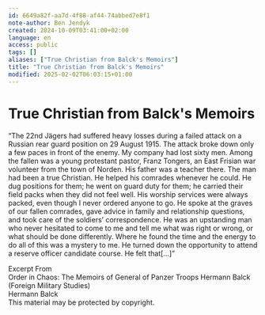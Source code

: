 ```yaml
---
id: 6649a82f-aa7d-4f88-af44-74abbed7e8f1
note-author: Ben Jendyk
created: 2024-10-09T03:41:00+02:00
language: en
access: public
tags: []
aliases: ["True Christian from Balck's Memoirs"]
title: "True Christian from Balck's Memoirs"
modified: 2025-02-02T06:03:15+01:00
---
```


# True Christian from Balck's Memoirs

“The 22nd Jägers had suffered heavy losses during a failed attack on a Russian rear guard position on 29 August 1915. The attack broke down only a few paces in front of the enemy. My company had lost sixty men. Among the fallen was a young protestant pastor, Franz Tongers, an East Frisian war volunteer from the town of Norden. His father was a teacher there. The man had been a true Christian. He helped his comrades whenever he could. He dug positions for them; he went on guard duty for them; he carried their field packs when they did not feel well. His worship services were always packed, even though I never ordered anyone to go. He spoke at the graves of our fallen comrades, gave advice in family and relationship questions, and took care of the soldiers’ correspondence. He was an upstanding man who never hesitated to come to me and tell me what was right or wrong, or what should be done differently. Where he found the time and the energy to do all of this was a mystery to me. He turned down the opportunity to attend a reserve officer candidate course. He felt that[…]”

Excerpt From  
Order in Chaos: The Memoirs of General of Panzer Troops Hermann Balck (Foreign Military Studies)  
Hermann Balck  
This material may be protected by copyright.
